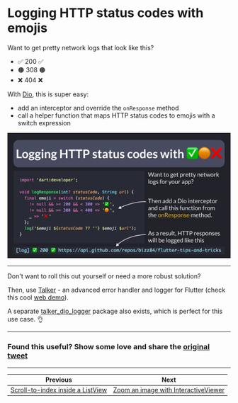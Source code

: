 # Logging HTTP status codes with emojis

Want to get pretty network logs that look like this?

- ✅ 200 ✅ <URL>
- 🟠 308 🟠 <URL>
- ❌ 404 ❌ <URL>

With [Dio](https://pub.dev/packages/dio), this is super easy:
- add an interceptor and override the `onResponse` method
- call a helper function that maps HTTP status codes to emojis with a switch expression

![](152.png)

<!--
// A simple helper function that maps http status codes to emojis and logs them to the console

import 'dart:developer';

void logResponse(int? statusCode, String url) {
  final emoji = switch (statusCode) {
    != null && >= 200 && < 300 => '✅',
    != null && >= 300 && < 400 => '🟠',
    _ => '❌'
  };
  log('$emoji ${statusCode ?? ''} $emoji $url');
}
-->

---

Don't want to roll this out yourself or need a more robust solution?

Then, use [Talker](https://pub.dev/packages/talker) - an advanced error handler and logger for Flutter (check this cool [web demo](https://frezyx.github.io/talker)).

A separate [talker_dio_logger](https://pub.dev/packages/talker_dio_logger) package also exists, which is perfect for this use case. 👌

---

### Found this useful? Show some love and share the [original tweet](https://twitter.com/biz84/status/1768588707852902738) 

---

| Previous | Next |
| -------- | ---- |
| [Scroll-to-index inside a ListView](../0151-scroll-to-index/index.md) | [Zoom an image with InteractiveViewer](../0153-interactive-viewer/index.md) |

